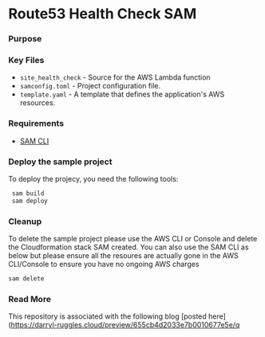 # Route53 Health Check SAM

### Purpose


### Key Files

- `site_health_check` - Source for the AWS Lambda function
- `samconfig.toml` - Project configuration file.
- `template.yaml` - A template that defines the application's AWS resources.

### Requirements

-   [SAM CLI](https://docs.aws.amazon.com/serverless-application-model/latest/developerguide/install-sam-cli.html)

### Deploy the sample project

To deploy the projecy, you need the following tools:

```bash
 sam build
 sam deploy
```

### Cleanup

To delete the sample project please use the AWS CLI or Console and delete the Cloudformation stack SAM created. You can also use the SAM CLI as below but please ensure all the resoures are actually gone in the AWS CLI/Console to ensure you have no ongoing AWS charges

```bash
sam delete
```

### Read More

This repository is associated with the following blog [posted here](https://darryl-ruggles.cloud/preview/655cb4d2033e7b0010677e5e/q